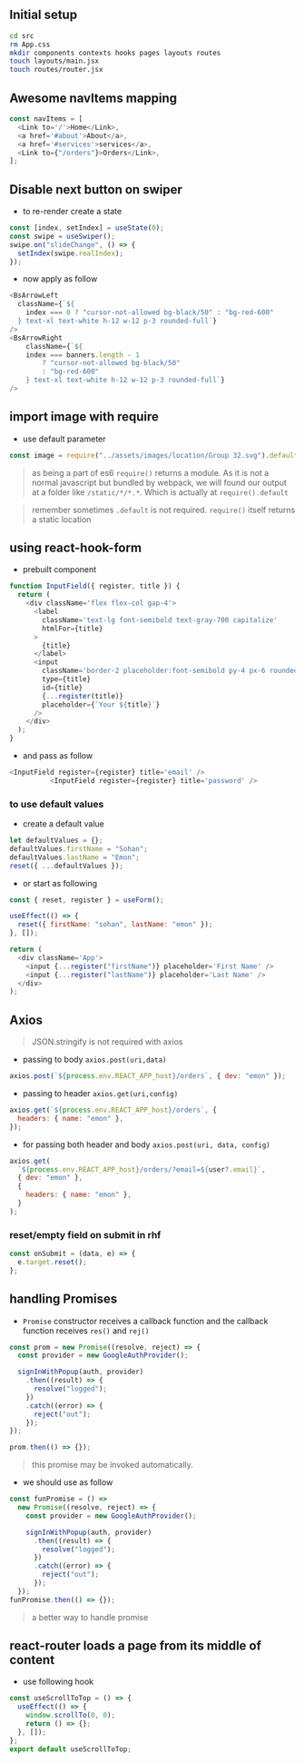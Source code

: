 ## Initial setup

```sh
cd src
rm App.css
mkdir components contexts hooks pages layouts routes
touch layouts/main.jsx
touch routes/router.jsx
```

## Awesome navItems mapping

```js
const navItems = [
  <Link to='/'>Home</Link>,
  <a href='#about'>About</a>,
  <a href='#services'>services</a>,
  <Link to={"/orders"}>Orders</Link>,
];
```

## Disable next button on swiper

- to re-render create a state

```js
const [index, setIndex] = useState(0);
const swipe = useSwiper();
swipe.on("slideChange", () => {
  setIndex(swipe.realIndex);
});
```

- now apply as follow

```js
<BsArrowLeft
  className={`${
    index === 0 ? "cursor-not-allowed bg-black/50" : "bg-red-600"
  } text-xl text-white h-12 w-12 p-3 rounded-full`}
/>
<BsArrowRight
    className={`${
    index === banners.length - 1
        ? "cursor-not-allowed bg-black/50"
        : "bg-red-600"
    } text-xl text-white h-12 w-12 p-3 rounded-full`}
/>
```

## import image with require

- use default parameter

```js
const image = require("../assets/images/location/Group 32.svg").default;
```

> as being a part of es6 `require()` returns a module. As it is not a normal javascript but bundled by webpack, we will found our output at a folder like `/static/*/*.*`. Which is actually at `require().default`

> remember sometimes `.default` is not required. `require()` itself returns a static location

## using react-hook-form

- prebuilt component

```js
function InputField({ register, title }) {
  return (
    <div className='flex flex-col gap-4'>
      <label
        className='text-lg font-semibold text-gray-700 capitalize'
        htmlFor={title}
      >
        {title}
      </label>
      <input
        className='border-2 placeholder:font-semibold py-4 px-6 rounded-lg outline-gray-500'
        type={title}
        id={title}
        {...register(title)}
        placeholder={`Your ${title}`}
      />
    </div>
  );
}
```

- and pass as follow

```js
<InputField register={register} title='email' />
          <InputField register={register} title='password' />
```

### to use default values

- create a default value

```js
let defaultValues = {};
defaultValues.firstName = "Sohan";
defaultValues.lastName = "Emon";
reset({ ...defaultValues });
```

- or start as following

```js
const { reset, register } = useForm();

useEffect(() => {
  reset({ firstName: "sohan", lastName: "emon" });
}, []);

return (
  <div className='App'>
    <input {...register("firstName")} placeholder='First Name' />
    <input {...register("lastName")} placeholder='Last Name' />
  </div>
);
```

## Axios

> JSON.stringify is not required with axios

- passing to body `axios.post(uri,data)`

```js
axios.post(`${process.env.REACT_APP_host}/orders`, { dev: "emon" });
```

- passing to header `axios.get(uri,config)`

```js
axios.get(`${process.env.REACT_APP_host}/orders`, {
  headers: { name: "emon" },
});
```

- for passing both header and body `axios.post(uri, data, config)`

```js
axios.get(
  `${process.env.REACT_APP_host}/orders/?email=${user?.email}`,
  { dev: "emon" },
  {
    headers: { name: "emon" },
  }
);
```

### reset/empty field on submit in rhf

```js
const onSubmit = (data, e) => {
  e.target.reset();
};
```

## handling Promises

- `Promise` constructor receives a callback function and the callback function receives `res()` and `rej()`

```js
const prom = new Promise((resolve, reject) => {
  const provider = new GoogleAuthProvider();

  signInWithPopup(auth, provider)
    .then((result) => {
      resolve("logged");
    })
    .catch((error) => {
      reject("out");
    });
});

prom.then(() => {});
```

> this promise may be invoked automatically.

- we should use as follow

```js
const funPromise = () =>
  new Promise((resolve, reject) => {
    const provider = new GoogleAuthProvider();

    signInWithPopup(auth, provider)
      .then((result) => {
        resolve("logged");
      })
      .catch((error) => {
        reject("out");
      });
  });
funPromise.then(() => {});
```

> a better way to handle promise

## react-router loads a page from its middle of content

- use following hook

```js
const useScrollToTop = () => {
  useEffect(() => {
    window.scrollTo(0, 0);
    return () => {};
  }, []);
};
export default useScrollToTop;
```
